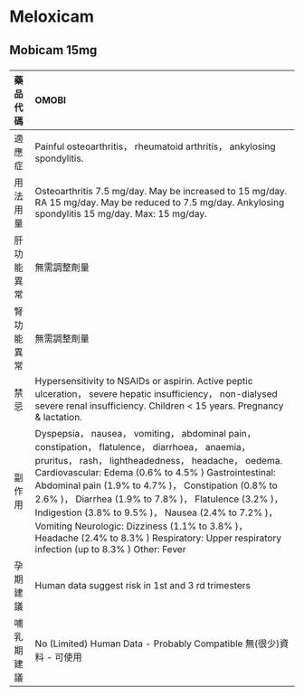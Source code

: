 # Meloxicam

## Mobicam 15mg

##### 

| 藥品代碼   | OMOBI                                                                                                                                                                                                                                                                                                                                                                                                                                                                                                                                  |
|:-----------|:---------------------------------------------------------------------------------------------------------------------------------------------------------------------------------------------------------------------------------------------------------------------------------------------------------------------------------------------------------------------------------------------------------------------------------------------------------------------------------------------------------------------------------------|
| 適應症     | Painful osteoarthritis， rheumatoid arthritis， ankylosing spondylitis.                                                                                                                                                                                                                                                                                                                                                                                                                                                                |
| 用法用量   | Osteoarthritis 7.5 mg/day. May be increased to 15 mg/day. RA 15 mg/day. May be reduced to 7.5 mg/day. Ankylosing spondylitis 15 mg/day. Max: 15 mg/day.                                                                                                                                                                                                                                                                                                                                                                                |
| 肝功能異常 | 無需調整劑量                                                                                                                                                                                                                                                                                                                                                                                                                                                                                                                           |
| 腎功能異常 | 無需調整劑量                                                                                                                                                                                                                                                                                                                                                                                                                                                                                                                           |
| 禁忌       | Hypersensitivity to NSAIDs or aspirin. Active peptic ulceration， severe hepatic insufficiency， non-dialysed severe renal insufficiency. Children < 15 years. Pregnancy & lactation.                                                                                                                                                                                                                                                                                                                                                  |
| 副作用     | Dyspepsia， nausea， vomiting， abdominal pain， constipation， flatulence， diarrhoea， anaemia， pruritus， rash， lightheadedness， headache， oedema. Cardiovascular: Edema (0.6% to 4.5% ) Gastrointestinal: Abdominal pain (1.9% to 4.7% )， Constipation (0.8% to 2.6% )， Diarrhea (1.9% to 7.8% )， Flatulence (3.2% )， Indigestion (3.8% to 9.5% )， Nausea (2.4% to 7.2% )， Vomiting Neurologic: Dizziness (1.1% to 3.8% )， Headache (2.4% to 8.3% ) Respiratory: Upper respiratory infection (up to 8.3% ) Other: Fever |
| 孕期建議   | Human data suggest risk in 1st and 3 rd trimesters                                                                                                                                                                                                                                                                                                                                                                                                                                                                                     |
| 哺乳期建議 | No (Limited) Human Data - Probably Compatible 無(很少)資料 - 可使用                                                                                                                                                                                                                                                                                                                                                                                                                                                                    |

